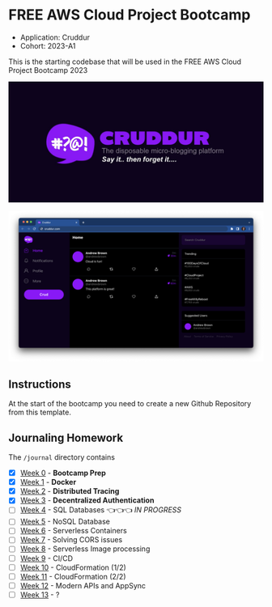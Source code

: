 # FREE AWS Cloud Project Bootcamp

- Application: Cruddur
- Cohort: 2023-A1

This is the starting codebase that will be used in the FREE AWS Cloud Project Bootcamp 2023

![Cruddur Graphic](_docs/assets/cruddur-banner.jpg)

![Cruddur Screenshot](_docs/assets/cruddur-screenshot.png)

## Instructions

At the start of the bootcamp you need to create a new Github Repository from this template.

## Journaling Homework

The `/journal` directory contains

- [X] [Week 0](journal/week0.md) - **Bootcamp Prep**
- [X] [Week 1](journal/week1.md) - **Docker** 
- [X] [Week 2](journal/week2.md) - **Distributed Tracing**
- [X] [Week 3](journal/week3.md) - **Decentralized Authentication**
- [ ] [Week 4](journal/week4.md) - SQL Databases 👈👈👈 *IN PROGRESS*
- [ ] [Week 5](journal/week5.md) - NoSQL Database 
- [ ] [Week 6](journal/week6.md) - Serverless Containers
- [ ] [Week 7](journal/week7.md) - Solving CORS issues 
- [ ] [Week 8](journal/week8.md) - Serverless Image processing
- [ ] [Week 9](journal/week9.md) - CI/CD 
- [ ] [Week 10](journal/week10.md) - CloudFormation (1/2)
- [ ] [Week 11](journal/week11.md) - CloudFormation (2/2)
- [ ] [Week 12](journal/week12.md) - Modern APIs and AppSync
- [ ] [Week 13](journal/week13.md) - ?
